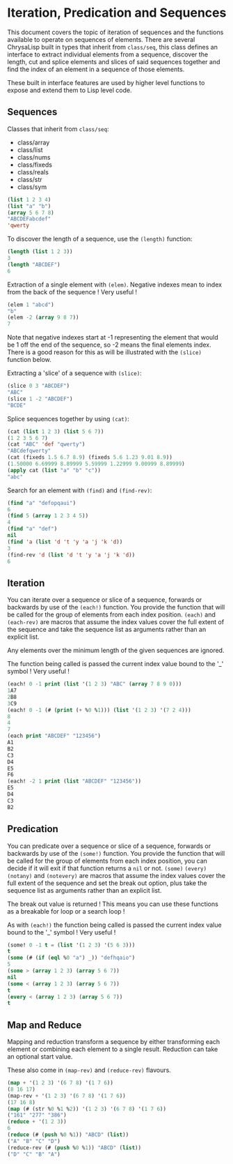 # Iteration, Predication and Sequences

This document covers the topic of iteration of sequences and the functions
available to operate on sequences of elements. There are several ChrysaLisp
built in types that inherit from `class/seq`, this class defines an interface
to extract individual elements from a sequence, discover the length, cut and
splice elements and slices of said sequences together and find the index of an
element in a sequence of those elements.

These built in interface features are used by higher level functions to expose
and extend them to Lisp level code.

## Sequences

Classes that inherit from `class/seq`:

* class/array
* class/list
* class/nums
* class/fixeds
* class/reals
* class/str
* class/sym

```lisp
(list 1 2 3 4)
(list "a" "b")
(array 5 6 7 8)
"ABCDEFabcdef"
'qwerty
```

To discover the length of a sequence, use the `(length)` function:

```lisp
(length (list 1 2 3))
3
(length "ABCDEF")
6
```

Extraction of a single element with `(elem)`. Negative indexes mean to index
from the back of the sequence ! Very useful !

```lisp
(elem 1 "abcd")
"b"
(elem -2 (array 9 8 7))
7
```

Note that negative indexes start at -1 representing the element that would be 1
off the end of the sequence, so -2 means the final elements index. There is a
good reason for this as will be illustrated with the `(slice)` function below.

Extracting a 'slice' of a sequence with `(slice)`:

```lisp
(slice 0 3 "ABCDEF")
"ABC"
(slice 1 -2 "ABCDEF")
"BCDE"
```

Splice sequences together by using `(cat)`:

```lisp
(cat (list 1 2 3) (list 5 6 7))
(1 2 3 5 6 7)
(cat "ABC" 'def "qwerty")
"ABCdefqwerty"
(cat (fixeds 1.5 6.7 8.9) (fixeds 5.6 1.23 9.01 8.9))
(1.50000 6.69999 8.89999 5.59999 1.22999 9.00999 8.89999)
(apply cat (list "a" "b" "c"))
"abc"
```

Search for an element with `(find)` and `(find-rev)`:

```lisp
(find "a" "defopqaui")
6
(find 5 (array 1 2 3 4 5))
4
(find "a" "def")
nil
(find 'a (list 'd 't 'y 'a 'j 'k 'd))
3
(find-rev 'd (list 'd 't 'y 'a 'j 'k 'd))
6
```

## Iteration

You can iterate over a sequence or slice of a sequence, forwards or backwards
by use of the `(each!)` function. You provide the function that will be called
for the group of elements from each index position. `(each)` and `(each-rev)`
are macros that assume the index values cover the full extent of the sequence
and take the sequence list as arguments rather than an explicit list.

Any elements over the minimum length of the given sequences are ignored.

The function being called is passed the current index value bound to the '_'
symbol ! Very useful !

```lisp
(each! 0 -1 print (list '(1 2 3) "ABC" (array 7 8 9 0)))
1A7
2B8
3C9
(each! 0 -1 (# (print (+ %0 %1))) (list '(1 2 3) '(7 2 4)))
8
4
7
(each print "ABCDEF" "123456")
A1
B2
C3
D4
E5
F6
(each! -2 1 print (list "ABCDEF" "123456"))
E5
D4
C3
B2
```

## Predication

You can predicate over a sequence or slice of a sequence, forwards or backwards
by use of the `(some!)` function. You provide the function that will be called
for the group of elements from each index position, you can decide if it will
exit if that function returns a `nil` or not. `(some)` `(every)` `(notany)` and
`(notevery)` are macros that assume the index values cover the full extent of
the sequence and set the break out option, plus take the sequence list as
arguments rather than an explicit list.

The break out value is returned ! This means you can use these functions as a
breakable for loop or a search loop !

As with `(each!)` the function being called is passed the current index value
bound to the '_' symbol ! Very useful !

```lisp
(some! 0 -1 t = (list '(1 2 3) '(5 6 3)))
t
(some (# (if (eql %0 "a") _)) "defhqaio")
5
(some > (array 1 2 3) (array 5 6 7))
nil
(some < (array 1 2 3) (array 5 6 7))
t
(every < (array 1 2 3) (array 5 6 7))
t
```

## Map and Reduce

Mapping and reduction transform a sequence by either transforming each element
or combining each element to a single result. Reduction can take an optional
start value.

These also come in `(map-rev)` and `(reduce-rev)` flavours.

```lisp
(map + '(1 2 3) '(6 7 8) '(1 7 6))
(8 16 17)
(map-rev + '(1 2 3) '(6 7 8) '(1 7 6))
(17 16 8)
(map (# (str %0 %1 %2)) '(1 2 3) '(6 7 8) '(1 7 6))
("161" "277" "386")
(reduce + '(1 2 3))
6
(reduce (# (push %0 %1)) "ABCD" (list))
("A" "B" "C" "D")
(reduce-rev (# (push %0 %1)) "ABCD" (list))
("D" "C" "B" "A")
```
